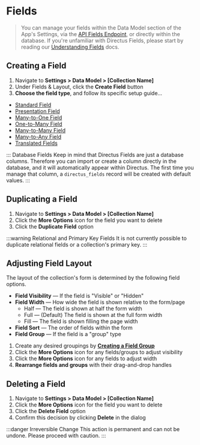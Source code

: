 # Fields

> You can manage your fields within the Data Model section of the App's Settings, via the [API Fields Endpoint](#), or directly within the database. If you're unfamiliar with Directus Fields, please start by reading our [Understanding Fields](#) docs.

## Creating a Field

1. Navigate to **Settings > Data Model > [Collection Name]**
2. Under Fields & Layout, click the **Create Field** button
3. **Choose the field type**, and follow its specific setup guide...

* [Standard Field](#)
* [Presentation Field](#)
* [Many-to-One Field](#)
* [One-to-Many Field](#)
* [Many-to-Many Field](#)
* [Many-to-Any Field](#)
* [Translated Fields](#)

::: Database Fields
Keep in mind that Directus Fields are just a database columns. Therefore you can import or create a column directly in the database, and it will automatically appear within Directus. The first time you manage that column, a `directus_fields` record will be created with default values.
:::

## Duplicating a Field

1. Navigate to **Settings > Data Model > [Collection Name]**
2. Click the **More Options** icon for the field you want to delete
3. Click the **Duplicate Field** option

:::warning Relational and Primary Key Fields
It is not currently possible to duplicate relational fields or a collection's primary key.
:::

## Adjusting Field Layout

The layout of the collection's form is determined by the following field options.

* **Field Visibility** — If the field is "Visible" or "Hidden"
* **Field Width** — How wide the field is shown relative to the form/page
    * Half — The field is shown at half the form width
    * Full — (Default) The field is shown at the full form width
    * Fill — The field is shown filling the page width
* **Field Sort** — The order of fields within the form
* **Field Group** — If the field is a "group" type

1. Create any desired groupings by **[Creating a Field Group](#)**
2. Click the **More Options** icon for any fields/groups to adjust visibility
3. Click the **More Options** icon for any fields to adjust width
4. **Rearrange fields and groups** with their drag-and-drop handles

## Deleting a Field

1. Navigate to **Settings > Data Model > [Collection Name]**
2. Click the **More Options** icon for the field you want to delete
3. Click the **Delete Field** option
4. Confirm this decision by clicking **Delete** in the dialog

:::danger Irreversible Change
This action is permanent and can not be undone. Please proceed with caution.
:::
